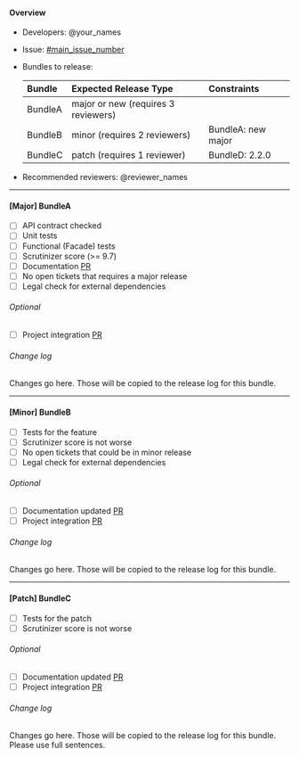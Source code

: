 #### Overview
- Developers: @your_names

- Issue: [#main_issue_number](https://github.com/spryker/spryker/issues/issue_number)

- Bundles to release:

   Bundle       | Expected Release Type               | Constraints     
   :----------- | :------------                       | :------------
   BundleA      | major or new (requires 3 reviewers) | 
   BundleB      | minor (requires 2 reviewers)        | BundleA: new major
   BundleC      | patch (requires 1 reviewer)         | BundleD: 2.2.0

- Recommended reviewers: @reviewer_names

-----------------------------------------
#### [Major] BundleA
- [ ] API contract checked
- [ ] Unit tests
- [ ] Functional (Facade) tests
- [ ] Scrutinizer score (>= 9.7)
- [ ] Documentation [PR](https://github.com/spryker/spryker.github.io/pull/pr_number)
- [ ] No open tickets that requires a major release
- [ ] Legal check for external dependencies

###### Optional
- [ ] Project integration [PR](https://github.com/spryker/project/pull/pr_number)

###### Change log
Changes go here. Those will be copied to the release log for this bundle.

-----------------------------------------
#### [Minor] BundleB
- [ ] Tests for the feature
- [ ] Scrutinizer score is not worse
- [ ] No open tickets that could be in minor release
- [ ] Legal check for external dependencies

###### Optional
- [ ] Documentation updated [PR](https://github.com/spryker/spryker.github.io/pull/pr_number)
- [ ] Project integration [PR](https://github.com/spryker/project/pull/pr_number)

###### Change log
Changes go here. Those will be copied to the release log for this bundle.

-----------------------------------------
#### [Patch] BundleC
- [ ] Tests for the patch
- [ ] Scrutinizer score is not worse

###### Optional
- [ ] Documentation updated [PR](https://github.com/spryker/spryker.github.io/pull/pr_number)
- [ ] Project integration [PR](https://github.com/spryker/project/pull/pr_number)

###### Change log
Changes go here. Those will be copied to the release log for this bundle. Please use full sentences.
